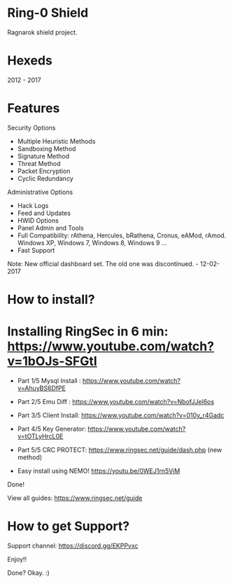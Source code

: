 # Ring-0 Shield

Ragnarok shield project.

# Hexeds
2012 - 2017


# Features

Security Options
- Multiple Heuristic Methods
- Sandboxing Method
- Signature Method
- Threat Method
- Packet Encryption
- Cyclic Redundancy

Administrative Options
- Hack Logs
- Feed and Updates
- HWID Options
- Panel Admin and Tools
- Full Compatibility: rAthena, Hercules, bRathena, Cronus, eAMod, rAmod. Windows XP, Windows 7, Windows 8, Windows 9 ...
- Fast Support

Note: New official dashboard set. The old one was discontinued. - 12-02-2017

# How to install?

# Installing RingSec in 6 min: https://www.youtube.com/watch?v=1bOJs-SFGtI

- Part 1/5 Mysql Install : https://www.youtube.com/watch?v=AhuyBS6DfPE
- Part 2/5 Emu Diff : https://www.youtube.com/watch?v=NbofJJel6os
- Part 3/5 Client Install: https://www.youtube.com/watch?v=010y_r4Gadc
- Part 4/5 Key Generator: https://www.youtube.com/watch?v=tOTLyHrcL0E
- Part 5/5 CRC PROTECT: https://www.ringsec.net/guide/dash.php (new method)

- Easy install using NEMO! https://youtu.be/0WEJ1rn5VjM

Done!

View all guides: https://www.ringsec.net/guide

# How to get Support?

Support channel: https://discord.gg/EKPPvxc

Enjoy!!

Done? Okay. :)

